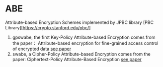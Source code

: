# ABE
Attribute-based Encryption Schemes 
 implemented by JPBC library [PBC Library][https://crypto.stanford.edu/pbc/]
1. gpswabe, the first Key-Policy Attribute-based Encryption comes from the paper： Attribute-based encryption for fine-grained access control of encrypted data [see paper](https://dl.acm.org/doi/10.1145/1180405.1180418)
2. swabe, a Cipher-Policy Attribute-based Encryption comes from the paper: Ciphertext-Policy Attribute-Based Encryption [see paper](https://ieeexplore.ieee.org/document/4223236)
